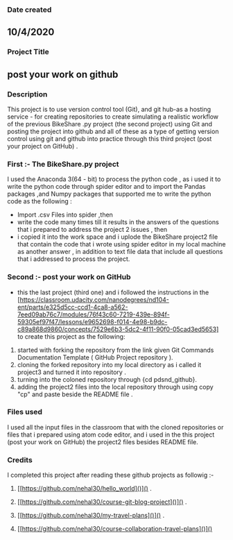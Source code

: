### Date created
## 10/4/2020 ##
### Project Title
## **post your work on github** ##

### Description
 This project is to use version control tool (Git), and git hub-as a hosting service - for creating repositories to create simulating a realistic workflow of the previous BikeShare .py project (the second project) using Git and posting the project into github and all of these as a type of getting version control using git and github into practice through this third project (post your project on GitHub) .

### First :- The BikeShare.py project

 I used the Anaconda 3(64 - bit)  to process the python code , as i used it to write the python code through spider editor and to import the Pandas packages ,and Numpy packages that supported me to write the python code as the following :
  * Import .csv Files into spider ,then
  * write the code many times till it results in the answers of the questions that i prepared to address the project 2 issues , then
  * i copied it into the work space and i uplode the BikeShare project2 file that contain the code that i wrote using spider editor in my local machine as another answer , in addition to text file data that include all questions that i addressed to process the project.

### Second :- post your work on GitHub
* this the last project (third one) and i followed the instructions in the [https://classroom.udacity.com/nanodegrees/nd104-ent/parts/e325d5cc-ccd1-4ca8-a562-7eed09ab76c7/modules/76f43c60-7219-439e-894f-59305ef97f47/lessons/e9652698-f014-4e98-b9dc-c89a868d9860/concepts/7529e6b3-5dc2-4f11-90f0-05cad3ed5653] to create this project  as the following:
 1. started with forking the repository from the link given Git Commands Documentation Template ( GitHub Project repository ).
 2. cloning the forked repository into my local directory as i called it project3 and turned it into repository .
 3. turning into the coloned repository through {cd  pdsnd_github}.
 4. adding the project2 files into the local repository through using copy "cp" and paste beside the README file .



### Files used
I used all the input files in the classroom that with the cloned repositories or files that i prepared using atom code editor, and i used in the this project (post your work on GitHub) the project2 files besides README file.

### Credits
I completed this project after reading these github projects as followig :-

1) [[https://github.com/nehal30/hello_world]()]() .

2) [[https://github.com/nehal30/course-git-blog-project]()]() .

3) [[https://github.com/nehal30/my-travel-plans]()]() .

4) [[https://github.com/nehal30/course-collaboration-travel-plans]()]()

